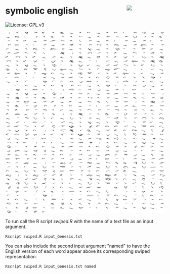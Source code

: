# symbolic english <img src="sticker_swiped.png" align="right" width="120" />

[![License: GPL v3](https://img.shields.io/badge/License-GPL%20v3-blue.svg)](http://www.gnu.org/licenses/gpl-3.0)

![ExampleOutput](Swiped_input_Genesis_20210705151131.png)

To run call the R script *swiped.R* with the name of a text file as an input argument.

```console
Rscript swiped.R input_Genesis.txt
```

You can also include the second input argument "named" to have the English version of each word appear above its corresponding swiped representation.

```console
Rscript swiped.R input_Genesis.txt named
```
